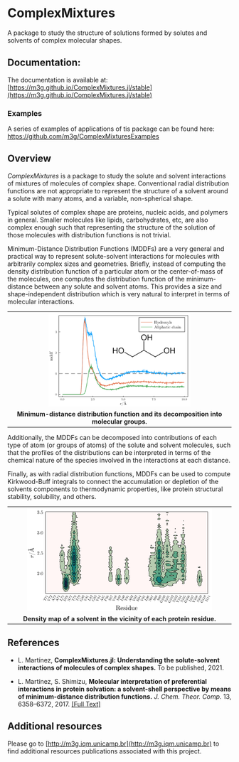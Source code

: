 # ComplexMixtures

A package to study the structure of solutions formed by solutes and solvents of complex molecular shapes.

## Documentation:

The documentation is available at: [https://m3g.github.io/ComplexMixtures.jl/stable](https://m3g.github.io/ComplexMixtures.jl/stable)

### Examples

A series of examples of applications of tis package can be found here: https://github.com/m3g/ComplexMixturesExamples

## Overview

*ComplexMixtures* is a package to study the solute and solvent interactions of
mixtures of molecules of complex shape. Conventional radial distribution
functions are not appropriate to represent the structure of a solvent
around a solute with many atoms, and a variable, non-spherical shape.     

Typical solutes of complex shape are proteins, nucleic acids, and
polymers in general. Smaller molecules like lipids, carbohydrates, etc,
are also complex enough such that representing the structure of the
solution of those molecules with distribution functions is not trivial.

Minimum-Distance Distribution Functions (MDDFs) are a very general and
practical way to represent solute-solvent interactions for molecules
with arbitrarily complex sizes and geometries. Briefly, instead of
computing the density distribution function of a particular atom or the
center-of-mass of the molecules, one computes the distribution function
of the minimum-distance between any solute and solvent atoms. This
provides a size and shape-independent distribution which is very natural
to interpret in terms of molecular interactions.   

<table align="center"><tr><td align=center>
<img width=65% src="https://github.com/m3g/ComplexMixturesExamples/raw/main/Protein_in_Glycerol/MDDF/mddf_atom_contrib.png">
</td>
</tr><td align=center><b>Minimum-distance distribution function and its decomposition into molecular groups.</b> 
</td></tr></table>

Additionally, the MDDFs can be decomposed into contributions of each
type of atom (or groups of atoms) of the solute and solvent molecules,
such that the profiles of the distributions can be interpreted in terms
of the chemical nature of the species involved in the interactions at
each distance.   

Finally, as with radial distribution functions, MDDFs can be used to
compute Kirkwood-Buff integrals to connect the accumulation or depletion
of the solvents components to thermodynamic properties, like protein
structural stability, solubility, and others.

<table align="center"><tr><td align=center>
<img width=85% src="https://github.com/m3g/ComplexMixturesExamples/raw/main/Protein_in_Glycerol/Density2D/density2D.png">
</td>
</tr><td align=center><b>
Density map of a solvent in the vicinity of each protein residue.
</b> 
</td></tr></table>

## References

* L. Martínez, **ComplexMixtures.jl: Understanding the solute-solvent interactions
  of molecules of complex shapes.** To be published, 2021.

* L. Martínez, S. Shimizu, **Molecular interpretation of preferential
  interactions in protein solvation: a solvent-shell perspective by
  means of minimum-distance distribution functions.** *J. Chem. Theor.
  Comp.* 13, 6358–6372, 2017. [[Full Text]](http://pubs.acs.org/doi/abs/10.1021/acs.jctc.7b00599)

## Additional resources

Please go to [http://m3g.iqm.unicamp.br](http://m3g.iqm.unicamp.br) to find additional resources
publications associated with this project. 



